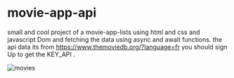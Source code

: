 # movie-app-api
small and cool project of a movie-app-lists using html and css and javascript Dom and fetching the data using async and await functions.
the api data its from https://www.themoviedb.org/?language=fr you should sign Up to get the KEY_API .

![movies](https://user-images.githubusercontent.com/73104268/112554582-e03bf980-8dc6-11eb-8770-e4ff0045de62.png)



